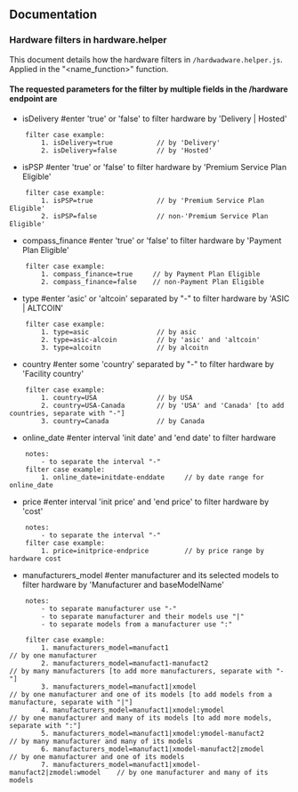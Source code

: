 ## Documentation

### Hardware filters in hardware.helper

This document details how the hardware filters in `/hardwadware.helper.js`.
Applied in the "<name_function>" function.

#### The requested parameters for the filter by multiple fields in the /hardware endpoint are

- isDelivery #enter 'true' or 'false' to filter hardware by 'Delivery | Hosted'
```
    filter case example:
        1. isDelivery=true           // by 'Delivery'
        2. isDelivery=false          // by 'Hosted'
```
- isPSP #enter 'true' or 'false' to filter hardware by 'Premium Service Plan Eligible'
```
    filter case example:
        1. isPSP=true                // by 'Premium Service Plan Eligible'
        2. isPSP=false               // non-'Premium Service Plan Eligible'
```
- compass_finance #enter 'true' or 'false' to filter hardware by 'Payment Plan Eligible'
```
    filter case example:
        1. compass_finance=true     // by Payment Plan Eligible
        2. compass_finance=false    // non-Payment Plan Eligible
```
- type #enter 'asic' or 'altcoin' separated by "-" to filter hardware by 'ASIC | ALTCOIN'
```
    filter case example:
        1. type=asic                 // by asic
        2. type=asic-alcoin          // by 'asic' and 'altcoin'
        3. type=alcoitn              // by alcoitn
```
- country #enter some 'country' separated by "-" to filter hardware by 'Facility country'
```
    filter case example:
        1. country=USA               // by USA
        2. country=USA-Canada        // by 'USA' and 'Canada' [to add countries, separate with "-"]
        3. country=Canada            // by Canada
```
- online_date #enter interval 'init date' and 'end date' to filter hardware
```
    notes:
        - to separate the interval "-"
    filter case example:
        1. online_date=initdate-enddate     // by date range for online_date
```
- price #enter interval 'init price' and 'end price' to filter hardware by 'cost'
```
    notes:
        - to separate the interval "-"
    filter case example:
        1. price=initprice-endprice         // by price range by hardware cost
```
- manufacturers_model #enter manufacturer and its selected models to filter hardware by 'Manufacturer and baseModelName'
```
    notes: 
        - to separate manufacturer use "-"
        - to separate manufacturer and their models use "|"
        - to separate models from a manufacturer use ":"

    filter case example:
        1. manufacturers_model=manufact1                                   // by one manufacturer
        2. manufacturers_model=manufact1-manufact2                         // by many manufacturers [to add more manufacturers, separate with "-"]
        3. manufacturers_model=manufact1|xmodel                            // by one manufacturer and one of its models [to add models from a manufacture, separate with "|"]
        4. manufacturers_model=manufact1|xmodel:ymodel                     // by one manufacturer and many of its models [to add more models, separate with ":"]
        5. manufacturers_model=manufact1|xmodel:ymodel-manufact2           // by many manufacturer and many of its models 
        6. manufacturers_model=manufact1|xmodel-manufact2|zmodel           // by one manufacturer and one of its models
        7. manufacturers_model=manufact1|xmodel-manufact2|zmodel:wmodel    // by one manufacturer and many of its models 
```




